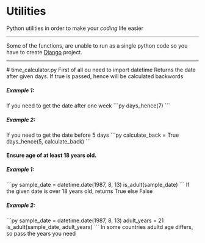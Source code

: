 # Utilities
Python utilities in order to make your <i>coding</i> life easier<hr>
Some of the functions, are unable to run as a single python code so you have to create <a href='https://www.djangoproject.com/start/'>Django</a> project.
<hr>
# time_calculator.py
First of all ou need to import datetime
Returns the date after given days. If true is passed, hence will be calculated backwords

<h5>Example 1:</h5>
If you need to get the date after one week
```py
days_hence(7)
```
<h5>Example 2:</h5>
If you need to get the date before 5 days
```py
calculate_back = True
days_hence(5, calculate_back)
```

<h4>Ensure age of at least 18 years old.</h4>
<h5>Example 1:</h5>
```py
sample_date = datetime.date(1987, 8, 13)
is_adult(sample_date)
```
If the given date is over 18 years old, returns True else False
<h5>Example 2:</h5>
```py
sample_date = datetime.date(1987, 8, 13)
adult_years = 21
is_adult(sample_date, adult_years)
```
In some countries adultd age differs, so pass the years you need